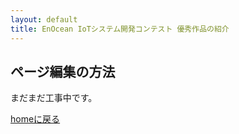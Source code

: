 ```yaml
---
layout: default
title: EnOcean IoTシステム開発コンテスト 優秀作品の紹介
---
```


## ページ編集の方法

まだまだ工事中です。

[homeに戻る](../index)
